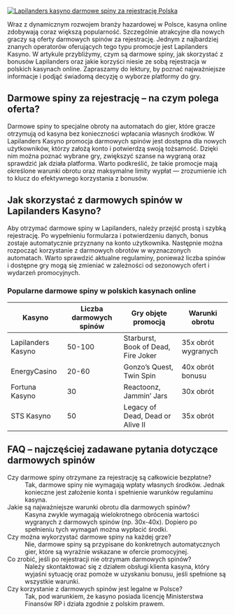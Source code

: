 [![Lapilanders kasyno darmowe spiny za rejestrację Polska](https://123-caf.pages.dev/gitsignup.png)](https://vrmoo.ru/Bt82HjjY)

<p>Wraz z dynamicznym rozwojem branży hazardowej w Polsce, kasyna online zdobywają coraz większą popularność. Szczególnie atrakcyjne dla nowych graczy są oferty darmowych spinów za rejestrację. Jednym z najbardziej znanych operatorów oferujących tego typu promocje jest Lapilanders Kasyno. W artykule przybliżymy, czym są darmowe spiny, jak skorzystać z bonusów Lapilanders oraz jakie korzyści niesie ze sobą rejestracja w polskich kasynach online. Zapraszamy do lektury, by poznać najważniejsze informacje i podjąć świadomą decyzję o wyborze platformy do gry.</p>  <h2>Darmowe spiny za rejestrację – na czym polega oferta?</h2> <p>Darmowe spiny to specjalne obroty na automatach do gier, które gracze otrzymują od kasyna bez konieczności wpłacania własnych środków. W Lapilanders Kasyno promocja darmowych spinów jest dostępna dla nowych użytkowników, którzy założą konto i potwierdzą swoją tożsamość. Dzięki nim można poznać wybrane gry, zwiększyć szanse na wygraną oraz sprawdzić jak działa platforma. Warto podkreślić, że takie promocje mają określone warunki obrotu oraz maksymalne limity wypłat — zrozumienie ich to klucz do efektywnego korzystania z bonusów.</p>  <h2>Jak skorzystać z darmowych spinów w Lapilanders Kasyno?</h2> <p>Aby otrzymać darmowe spiny w Lapilanders, należy przejść prostą i szybką rejestrację. Po wypełnieniu formularza i potwierdzeniu danych, bonus zostaje automatycznie przyznany na konto użytkownika. Następnie można rozpocząć korzystanie z darmowych obrotów w wyznaczonych automatach. Warto sprawdzić aktualne regulaminy, ponieważ liczba spinów i dostępne gry mogą się zmieniać w zależności od sezonowych ofert i wydarzeń promocyjnych.</p>  <h3>Popularne darmowe spiny w polskich kasynach online</h3> <table>   <thead>     <tr>       <th>Kasyno</th>       <th>Liczba darmowych spinów</th>       <th>Gry objęte promocją</th>       <th>Warunki obrotu</th>     </tr>   </thead>   <tbody>     <tr>       <td>Lapilanders Kasyno</td>       <td>50-100</td>       <td>Starburst, Book of Dead, Fire Joker</td>       <td>35x obrót wygranych</td>     </tr>     <tr>       <td>EnergyCasino</td>       <td>20-60</td>       <td>Gonzo’s Quest, Twin Spin</td>       <td>40x obrót bonusu</td>     </tr>     <tr>       <td>Fortuna Kasyno</td>       <td>30</td>       <td>Reactoonz, Jammin’ Jars</td>       <td>30x obrót</td>     </tr>     <tr>       <td>STS Kasyno</td>       <td>50</td>       <td>Legacy of Dead, Dead or Alive II</td>       <td>35x obrót</td>     </tr>   </tbody> </table>  <h2>FAQ – najczęściej zadawane pytania dotyczące darmowych spinów</h2> <dl>   <dt>Czy darmowe spiny otrzymane za rejestrację są całkowicie bezpłatne?</dt>   <dd>Tak, darmowe spiny nie wymagają wpłaty własnych środków. Jednak konieczne jest założenie konta i spełnienie warunków regulaminu kasyna.</dd>      <dt>Jakie są najważniejsze warunki obrotu dla darmowych spinów?</dt>   <dd>Kasyna zwykle wymagają wielokrotnego obrócenia wartości wygranych z darmowych spinów (np. 30x-40x). Dopiero po spełnieniu tych wymagań można wypłacić środki.</dd>      <dt>Czy można wykorzystać darmowe spiny na każdej grze?</dt>   <dd>Nie, darmowe spiny są przypisane do konkretnych automatycznych gier, które są wyraźnie wskazane w ofercie promocyjnej.</dd>      <dt>Co zrobić, jeśli po rejestracji nie otrzymam darmowych spinów?</dt>   <dd>Należy skontaktować się z działem obsługi klienta kasyna, który wyjaśni sytuację oraz pomoże w uzyskaniu bonusu, jeśli spełnione są wszystkie warunki.</dd>      <dt>Czy korzystanie z darmowych spinów jest legalne w Polsce?</dt>   <dd>Tak, pod warunkiem, że kasyno posiada licencję Ministerstwa Finansów RP i działa zgodnie z polskim prawem.</dd> </dl>